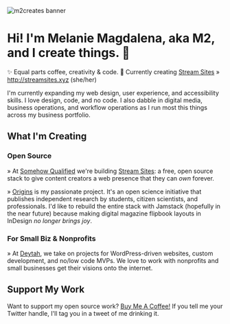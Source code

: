 ![m2creates banner](https://pbs.twimg.com/profile_banners/1232581862/1557551253/1500x500)

# Hi! I'm Melanie Magdalena, aka M2, and I create things. 🦄

✨ Equal parts coffee, creativity & code. 🚧 Currently creating [Stream Sites](https://github.com/Somehow-Qualified/stream-sites) » http://streamsites.xyz (she/her)

I'm currently expanding my web design, user experience, and accessibility skills. I love design, code, and no code. I also dabble in digital media, business operations, and workflow operations as I run most this things across my business portfolio.

## What I'm Creating

### Open Source

» At [Somehow Qualified](https://github.com/SomehowQualified) we're building [Stream Sites](https://github.com/Somehow-Qualified/stream-sites): a free, open source stack to give content creators a web presence that they can *own* forever.

» [Origins](https://knowyourorigins.org) is my passionate project. It's an open science initiative that publishes independent research by students, citizen scientists, and professionals. I'd like to rebuild the entire stack with Jamstack (hopefully in the near future) because making digital magazine flipbook layouts in InDesign _no longer brings joy_.

### For Small Biz & Nonprofits

» At [Deytah](https://github.com/deytah), we take on projects for WordPress-driven websites, custom development, and no/low code MVPs. We love to work with nonprofits and small businesses get their visions onto the internet.

## Support My Work

Want to support my open source work? [Buy Me A Coffee!](https://www.buymeacoffee.com/m2) If you tell me your Twitter handle, I'll tag you in a tweet of me drinking it.
